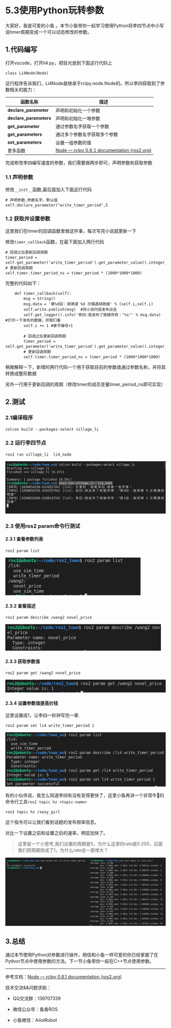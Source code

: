# 5.3使用Python玩转参数

大家好，我是可爱的小鱼 。本节小鱼带你一起学习使用Python将李四节点中小写说timer周期变成一个可以动态修改的参数。

## 1.代码编写

打开vscode，打开li4.py，把目光放到下面这行代码上

```
class Li4Node(Node)
```

这行程序告诉我们，Li4Node是继承于rclpy.node.Node的。所以李四获取到了参数相关的能力：

| 函数名称               | 描述                                                         |
| ---------------------- | ------------------------------------------------------------ |
| **declare_parameter**  | 声明和初始化一个参数                                         |
| **declare_parameters** | 声明和初始化一堆参数                                         |
| **get_parameter**      | 通过参数名字获取一个参数                                     |
| **get_parameters**     | 通过多个参数名字获取多个参数                                 |
| **set_parameters**     | 设置一组参数的值                                             |
| 更多函数               | [Node — rclpy 0.6.1 documentation (ros2.org)](https://docs.ros2.org/latest/api/rclpy/api/node.html) |

完成修改李四编写速度的参数，我们需要做两步即可，声明参数和获取参数

### 1.1 声明参数

修改`__init__`函数,最后面加入下面这行代码

```
# 声明参数,参数名字，默认值
self.declare_parameter("write_timer_period",5
```

### 1.2 获取并设置参数

这里我们在timer的回调函数里做这件事，每次写完小说就更新一下

修改`timer_callback`函数，在最下面加入两行代码

```
# 回调之后更新回调周期
timer_period = self.get_parameter('write_timer_period').get_parameter_value().integer_value
# 更新回调周期
self.timer.timer_period_ns = timer_period * (1000*1000*1000)
```

完整的代码如下：

```
    def timer_callback(self):
        msg = String()
        msg.data = '第%d回：潋滟湖 %d 次偶遇胡艳娘' % (self.i,self.i)
        self.write.publish(msg)  #将小说内容发布出去
        self.get_logger().info('李四:我发布了艳娘传奇："%s"' % msg.data)    #打印一下发布的数据，供我们看
        self.i += 1 #章节编号+1

        # 回调之后更新回调周期
        timer_period = self.get_parameter('write_timer_period').get_parameter_value().integer_value
        # 更新回调周期
        self.timer.timer_period_ns = timer_period * (1000*1000*1000)
```

稍微解释一下，新增的两行代码一个用于获取目前的参数值通过参数名称，并将其转换成整形数据

另外一行用于更新回调的周期（修改timer的成员变量timer_period_ns即可实现）

## 2.测试

### 2.1编译程序

```
colcon build --packages-select village_li
```

### 2.2 运行李四节点

```
ros2 run village_li  li4_node
```

![image-20210903163746196](5.2使用Python玩转参数/imgs/image-20210903163746196.png)

### 2.3 使用ros2 param命令行测试

#### 2.3.1 查看参数列表

```
ros2 param list
```

![image-20210906114451599](5.2使用Python玩转参数/imgs/image-20210906114451599.png)

#### 2.3.2 查看描述

```
ros2 param describe /wang2 novel_price
```

![image-20210906114521147](5.2使用Python玩转参数/imgs/image-20210906114521147.png)

#### 2.3.3 获取参数值

```
ros2 param get /wang2 novel_price
```

![image-20210906114549163](5.2使用Python玩转参数/imgs/image-20210906114549163.png)

#### 2.3.4 设置参数值提高价钱

这里设置成1，让李四一秒钟写完一章.

```
ros2 param set li4 write_timer_period 1
```

![image-20210903164323323](5.2使用Python玩转参数/imgs/image-20210903164323323.png)

有的小伙伴说，我怎么知道李四有没有变得更快了，这里小鱼再讲一个非常牛:tropical_drink:的命令行工具`ros2 topic hz <topic-name>`

```
ros2 topic hz /sexy_girl
```

这个指令可以让我们看到话题的发布频率信息。

对比一下设置之前和设置之后的速率，明显加快了。

> 这里留一个小思考,我们设置的周期是5，为什么这里的rate是0.200，后面我们把周期改成了1，为什么rate会一直增大？

![image-20210903165123420](5.2使用Python玩转参数/imgs/image-20210903165123420.png)

## 3.总结

通过本节使用Python对参数进行操作，相信和小鱼一样可爱的你已经掌握了在Python节点中使用参数的方法。下一节小鱼带你一起在C++节点使用参数。

------

参考文档：[Node — rclpy 0.6.1 documentation (ros2.org)](https://docs.ros2.org/latest/api/rclpy/api/node.html)

技术交流&&问题求助：

- QQ交流群：139707339

- 微信公众号：鱼香ROS
- 小鱼微信：AiIotRobot

